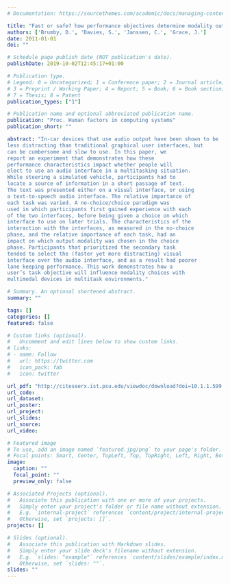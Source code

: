```yaml
---
# Documentation: https://sourcethemes.com/academic/docs/managing-content/

title: "Fast or safe? how performance objectives determine modality output choices while interacting on the move."
authors: ['Brumby, D.', 'Davies, S.', 'Janssen, C.', 'Grace, J.']
date: 2011-01-01
doi: ""

# Schedule page publish date (NOT publication's date).
publishDate: 2019-10-02T12:45:17+01:00

# Publication type.
# Legend: 0 = Uncategorized; 1 = Conference paper; 2 = Journal article;
# 3 = Preprint / Working Paper; 4 = Report; 5 = Book; 6 = Book section;
# 7 = Thesis; 8 = Patent
publication_types: ["1"]

# Publication name and optional abbreviated publication name.
publication: "Proc. Human factors in computing systems"
publication_short: ""

abstract: "In-car devices that use audio output have been shown to be
less distracting than traditional graphical user interfaces, but
can be cumbersome and slow to use. In this paper, we
report an experiment that demonstrates how these
performance characteristics impact whether people will
elect to use an audio interface in a multitasking situation.
While steering a simulated vehicle, participants had to
locate a source of information in a short passage of text.
The text was presented either on a visual interface, or using
a text-to-speech audio interface. The relative importance of
each task was varied. A no-choice/choice paradigm was
used in which participants first gained experience with each
of the two interfaces, before being given a choice on which
interface to use on later trials. The characteristics of the
interaction with the interfaces, as measured in the no-choice
phase, and the relative importance of each task, had an
impact on which output modality was chosen in the choice
phase. Participants that prioritized the secondary task
tended to select the (faster yet more distracting) visual
interface over the audio interface, and as a result had poorer
lane keeping performance. This work demonstrates how a
user’s task objective will influence modality choices with
multimodal devices in multitask environments."

# Summary. An optional shortened abstract.
summary: ""

tags: []
categories: []
featured: false

# Custom links (optional).
#   Uncomment and edit lines below to show custom links.
# links:
# - name: Follow
#   url: https://twitter.com
#   icon_pack: fab
#   icon: twitter

url_pdf: "http://citeseerx.ist.psu.edu/viewdoc/download?doi=10.1.1.599.2370&rep=rep1&type=pdf"
url_code:
url_dataset:
url_poster:
url_project:
url_slides:
url_source:
url_video:

# Featured image
# To use, add an image named `featured.jpg/png` to your page's folder. 
# Focal points: Smart, Center, TopLeft, Top, TopRight, Left, Right, BottomLeft, Bottom, BottomRight.
image:
  caption: ""
  focal_point: ""
  preview_only: false

# Associated Projects (optional).
#   Associate this publication with one or more of your projects.
#   Simply enter your project's folder or file name without extension.
#   E.g. `internal-project` references `content/project/internal-project/index.md`.
#   Otherwise, set `projects: []`.
projects: []

# Slides (optional).
#   Associate this publication with Markdown slides.
#   Simply enter your slide deck's filename without extension.
#   E.g. `slides: "example"` references `content/slides/example/index.md`.
#   Otherwise, set `slides: ""`.
slides: ""
---
```

